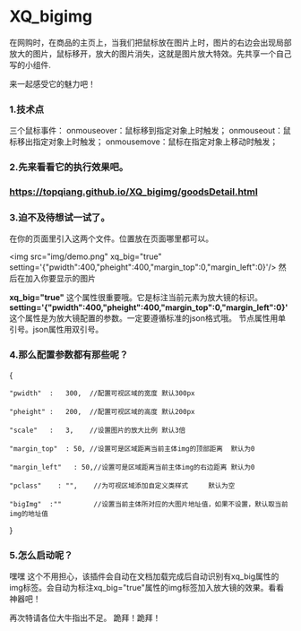 # XQ_bigimg
在网购时，在商品的主页上，当我们把鼠标放在图片上时，图片的右边会出现局部放大的图片，鼠标移开，放大的图片消失，这就是图片放大特效。先共享一个自己写的小组件.

来一起感受它的魅力吧！

<h3>1.技术点</h3>

三个鼠标事件：
onmouseover：鼠标移到指定对象上时触发；
onmouseout：鼠标移出指定对象上时触发；
onmousemove：鼠标在指定对象上移动时触发；

<h3>2.先来看看它的执行效果吧。<h3>

https://topqiang.github.io/XQ_bigimg/goodsDetail.html

<h3>3.迫不及待想试一试了。</h3>

<script src="js/jquery-1.8.2.js"></script> 
<script src="js/xq_bigimg.js"></script> 
在你的页面里引入这两个文件。位置放在页面哪里都可以。

\<img src="img/demo.png" xq_big="true" setting='{"pwidth":400,"pheight":400,"margin_top":0,"margin_left":0}'/\>
然后在加入你要显示的图片  

<b>xq_big="true"</b> 这个属性很重要哦。它是标注当前元素为放大镜的标识。  <b>setting='{"pwidth":400,"pheight":400,"margin_top":0,"margin_left":0}'</b>这个属性是为放大镜配置的参数。一定要遵循标准的json格式哦。
节点属性用单引号。json属性用双引号。

<h3>4.那么配置参数都有那些呢？</h3>

 {
 
    "pwidth"  :   300,  //配置可视区域的宽度 默认300px
    
    "pheight" :   200,  //配置可视区域的高度 默认200px
    
    "scale"   :   3,    //设置图片的放大比例 默认3倍
    
    "margin_top"  : 50, //设置可是区域距离当前主体img的顶部距离  默认为0
    
    "margin_left"   : 50,//设置可是区域距离当前主体img的右边距离 默认为0
    
    "pclass"    : "",    //为可视区域添加自定义类样式     默认为空
    
    "bigImg"  :""        //设置当前主体所对应的大图片地址值，如果不设置，默认取当前img的地址值
    
  }


<h3>5.怎么启动呢？</h3>

嘿嘿 这个不用担心，该插件会自动在文档加载完成后自动识别有xq_big属性的img标签。会自动为标注xq_big="true"属性的img标签加入放大镜的效果。看看神器吧！



再次特请各位大牛指出不足。
跪拜！跪拜！
